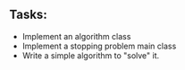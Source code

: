 ## Tasks:
- Implement an algorithm class
- Implement a stopping problem main class
- Write a simple algorithm to "solve" it.
